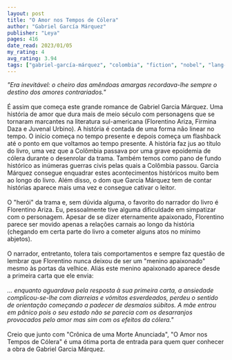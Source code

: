 ```yaml
---
layout: post
title: "O Amor nos Tempos de Cólera"
author: "Gabriel García Márquez"
publisher: "Leya"
pages: 416
date_read: 2023/01/05
my_rating: 4
avg_rating: 3.94
tags: ["gabriel-garcía-márquez", "colombia", "fiction", "nobel", "lang-pt"]
---
```


<i>"Era inevitável: o cheiro das amêndoas amargas recordava-lhe sempre o destino dos amores contrariados."</i><br/><br/>É assim que começa este grande romance de Gabriel Garcia Márquez. Uma história de amor que dura mais de meio século com personagens que se tornaram marcantes na literatura sul-americana (Florentino Ariza, Firmina Daza e Juvenal Urbino). A história é contada de uma forma não linear no tempo. O início começa no tempo presente e depois começa um flashback até o ponto em que voltamos ao tempo presente. A história faz jus ao título do livro, uma vez que a Colômbia passava por uma grave epoidemia de cólera durante o desenrolar da trama. Também temos como pano de fundo histórico as inúmeras guerras civis pelas quais a Colômbia passou. Garcia Márquez consegue enquadrar estes acontecimentos históricos muito bem ao longo do livro. Além disso, o dom que Garcia Márquez tem de contar histórias aparece mais uma vez e consegue cativar o leitor. <br/><br/>O "herói" da trama e, sem dúvida alguma, o favorito do narrador do livro é Florentino Ariza. Eu, pessoalmente tive alguma dificuldade em simpatizar com o personagem. Apesar de se dizer eternamente apaixonado, Florentino parece ser movido apenas a relações carnais ao longo da história (chegando em certa parte do livro a cometer alguns atos no mínimo abjetos). <br/><br/>O narrador, entretanto, tolera tais comportamentos e sempre faz questão de lembrar que Florentino nunca deixou de ser um "menino apaixonado" mesmo às portas da velhice. Aliás este menino apaixonado aparece desde a primeira carta que ele envia: <br/><br/><i>… enquanto aguardava pela resposta à sua primeira carta, a ansiedade complicou-se-lhe com diarreias e vómitos esverdeados, perdeu o sentido de orientação começando a padecer de desmaios súbitos. A mãe entrou em pânico pois o seu estado não se parecia com os desarranjos provocados pelo amor mas sim com os efeitos da cólera."</i><br/><br/>Creio que junto com "Crônica de uma Morte Anunciada", "O Amor nos Tempos de Cólera" é uma ótima porta de entrada para quem quer conhecer a obra de Gabriel Garcia Márquez.

